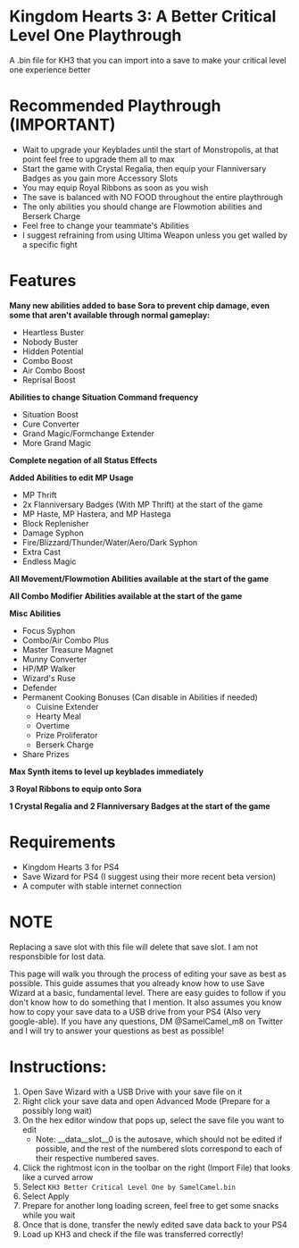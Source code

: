 # Kingdom Hearts 3: A Better Critical Level One Playthrough
A .bin file for KH3 that you can import into a save to make your critical level one experience better

# Recommended Playthrough (IMPORTANT)
- Wait to upgrade your Keyblades until the start of Monstropolis, at that point feel free to upgrade them all to max
- Start the game with Crystal Regalia, then equip your Flanniversary Badges as you gain more Accessory Slots
- You may equip Royal Ribbons as soon as you wish
- The save is balanced with NO FOOD throughout the entire playthrough
- The only abilities you should change are Flowmotion abilities and Berserk Charge
- Feel free to change your teammate's Abilities
- I suggest refraining from using Ultima Weapon unless you get walled by a specific fight

# Features
**Many new abilities added to base Sora to prevent chip damage, even some that aren't available through normal gameplay:**
- Heartless Buster
- Nobody Buster
- Hidden Potential
- Combo Boost
- Air Combo Boost
- Reprisal Boost

**Abilities to change Situation Command frequency**
- Situation Boost
- Cure Converter
- Grand Magic/Formchange Extender
- More Grand Magic

**Complete negation of all Status Effects**

**Added Abilities to edit MP Usage**
- MP Thrift
- 2x Flanniversary Badges (With MP Thrift) at the start of the game
- MP Haste, MP Hastera, and MP Hastega
- Block Replenisher
- Damage Syphon
- Fire/Blizzard/Thunder/Water/Aero/Dark Syphon
- Extra Cast
- Endless Magic

**All Movement/Flowmotion Abilities available at the start of the game**

**All Combo Modifier Abilities available at the start of the game**

**Misc Abilities**
- Focus Syphon
- Combo/Air Combo Plus
- Master Treasure Magnet
- Munny Converter
- HP/MP Walker
- Wizard's Ruse
- Defender
- Permanent Cooking Bonuses (Can disable in Abilities if needed)
   - Cuisine Extender
   - Hearty Meal
   - Overtime
   - Prize Proliferator
   - Berserk Charge 
- Share Prizes

**Max Synth items to level up keyblades immediately**

**3 Royal Ribbons to equip onto Sora**

**1 Crystal Regalia and 2 Flanniversary Badges at the start of the game**

# Requirements
- Kingdom Hearts 3 for PS4
- Save Wizard for PS4 (I suggest using their more recent beta version)
- A computer with stable internet connection

# NOTE
Replacing a save slot with this file will delete that save slot. I am not responsbible for lost data.

This page will walk you through the process of editing your save as best as possible. This guide assumes that you already know how to use Save Wizard at a basic, fundamental level. There are easy guides to follow if you don't know how to do something that I mention. It also assumes you know how to copy your save data to a USB drive from your PS4 (Also very google-able). If you have any questions, DM @SamelCamel_m8 on Twitter and I will try to answer your questions as best as possible!

# Instructions:
1. Open Save Wizard with a USB Drive with your save file on it
2. Right click your save data and open Advanced Mode (Prepare for a possibly long wait)
3. On the hex editor window that pops up, select the save file you want to edit
   - Note: \_\_data\_\_slot\_\_0 is the autosave, which should not be edited if possible, and the rest of the numbered slots correspond to each of their respective numbered saves.
4. Click the rightmost icon in the toolbar on the right (Import File) that looks like a curved arrow
5. Select `KH3 Better Critical Level One by SamelCamel.bin`
6. Select Apply
7. Prepare for another long loading screen, feel free to get some snacks while you wait
8. Once that is done, transfer the newly edited save data back to your PS4
9. Load up KH3 and check if the file was transferred correctly!

